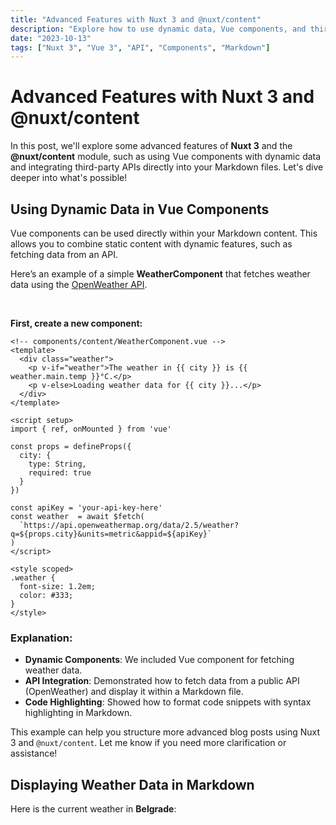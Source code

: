 ```yaml
---
title: "Advanced Features with Nuxt 3 and @nuxt/content"
description: "Explore how to use dynamic data, Vue components, and third-party APIs in Nuxt 3 with Markdown."
date: "2023-10-13"
tags: ["Nuxt 3", "Vue 3", "API", "Components", "Markdown"]
---
```


# Advanced Features with Nuxt 3 and @nuxt/content

In this post, we'll explore some advanced features of **Nuxt 3** and the **@nuxt/content** module, such as using Vue components with dynamic data and integrating third-party APIs directly into your Markdown files. Let's dive deeper into what's possible!

## Using Dynamic Data in Vue Components

Vue components can be used directly within your Markdown content. This allows you to combine static content with dynamic features, such as fetching data from an API.

Here’s an example of a simple **WeatherComponent** that fetches weather data using the [OpenWeather API](https://openweathermap.org/).

<br/>

**First, create a new component:**

```vue
<!-- components/content/WeatherComponent.vue -->
<template>
  <div class="weather">
    <p v-if="weather">The weather in {{ city }} is {{ weather.main.temp }}°C.</p>
    <p v-else>Loading weather data for {{ city }}...</p>
  </div>
</template>

<script setup>
import { ref, onMounted } from 'vue'

const props = defineProps({
  city: {
    type: String,
    required: true
  }
})

const apiKey = 'your-api-key-here'
const weather  = await $fetch(
  `https://api.openweathermap.org/data/2.5/weather?q=${props.city}&units=metric&appid=${apiKey}`
)
</script>

<style scoped>
.weather {
  font-size: 1.2em;
  color: #333;
}
</style>
```

### Explanation:

- **Dynamic Components**: We included Vue component for fetching weather data.
- **API Integration**: Demonstrated how to fetch data from a public API (OpenWeather) and display it within a Markdown file.
- **Code Highlighting**: Showed how to format code snippets with syntax highlighting in Markdown.

This example can help you structure more advanced blog posts using Nuxt 3 and `@nuxt/content`. Let me know if you need more clarification or assistance!

## Displaying Weather Data in Markdown

Here is the current weather in **Belgrade**:

<WeatherComponent city="Belgrade" />
